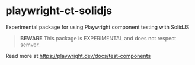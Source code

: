 # playwright-ct-solidjs

Experimental package for using Playwright component testing with SolidJS

> **BEWARE** This package is EXPERIMENTAL and does not respect semver.

Read more at https://playwright.dev/docs/test-components
